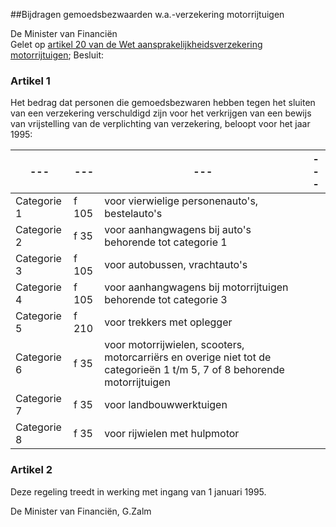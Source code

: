 <meta http-equiv='Content-Type' content='text/html; charset=utf-8' />

##Bijdragen gemoedsbezwaarden w.a.-verzekering motorrijtuigen

De Minister van Financiën  
Gelet op [artikel 20 van de Wet aansprakelijkheidsverzekering motorrijtuigen](../../../../../../wet/wet/aansprakelijkheidsverzekering/motorrijtuigen/BWBR0002415/README.md);
Besluit:    

### Artikel  1  

Het bedrag dat personen die gemoedsbezwaren hebben tegen het sluiten van een verzekering verschuldigd zijn voor het verkrijgen van een bewijs van vrijstelling van de verplichting van verzekering, beloopt voor het jaar 1995:  

| --- | --- | --- | --- |
|---|---|---|---|
| Categorie 1  | f 105  | voor vierwielige personenauto's, bestelauto's  |
| Categorie 2  | f 35  | voor aanhangwagens bij auto's behorende tot categorie 1  |
| Categorie 3  | f 105  | voor autobussen, vrachtauto's  |
| Categorie 4  | f 105  | voor aanhangwagens bij motorrijtuigen behorende tot categorie 3  |
| Categorie 5  | f 210  | voor trekkers met oplegger  |
| Categorie 6  | f 35  | voor motorrijwielen, scooters, motorcarriërs en overige niet tot de categorieën 1 t/m 5, 7 of 8 behorende motorrijtuigen  |
| Categorie 7  | f 35  | voor landbouwwerktuigen  |
| Categorie 8  | f 35  | voor rijwielen met hulpmotor  |

### Artikel  2  

Deze regeling treedt in werking met ingang van 1 januari 1995.  

De 
Minister van Financiën, 
G.Zalm    
